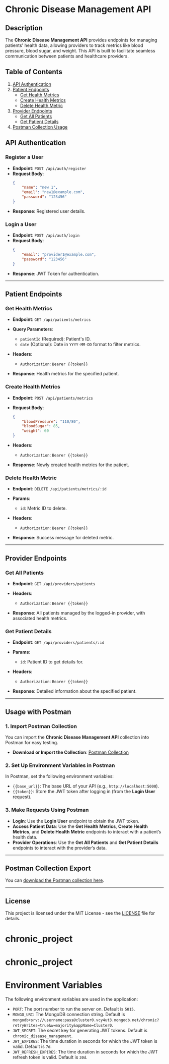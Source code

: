 # Chronic Disease Management API

## Description

The **Chronic Disease Management API** provides endpoints for managing patients' health data, allowing providers to track metrics like blood pressure, blood sugar, and weight. This API is built to facilitate seamless communication between patients and healthcare providers.

## Table of Contents

1. [API Authentication](#api-authentication)
2. [Patient Endpoints](#patient-endpoints)
   - [Get Health Metrics](#get-health-metrics)
   - [Create Health Metrics](#create-health-metrics)
   - [Delete Health Metric](#delete-health-metric)
3. [Provider Endpoints](#provider-endpoints)
   - [Get All Patients](#get-all-patients)
   - [Get Patient Details](#get-patient-details)
4. [Postman Collection Usage](#usage-with-postman)

## API Authentication

### Register a User

- **Endpoint**: `POST /api/auth/register`
- **Request Body**:
    ```json
    {
        "name": "new 1",
        "email": "new1@example.com",
        "password": "123456"
    }
    ```
- **Response**: Registered user details.

### Login a User

- **Endpoint**: `POST /api/auth/login`
- **Request Body**:
    ```json
    {
        "email": "provider1@example.com",
        "password": "123456"
    }
    ```
- **Response**: JWT Token for authentication.

---

## Patient Endpoints

### Get Health Metrics

- **Endpoint**: `GET /api/patients/metrics`
- **Query Parameters**:
    - `patientId` (Required): Patient's ID.
    - `date` (Optional): Date in `YYYY-MM-DD` format to filter metrics.
  
- **Headers**:
    - `Authorization`: `Bearer {{token}}`

- **Response**: Health metrics for the specified patient.

### Create Health Metrics

- **Endpoint**: `POST /api/patients/metrics`
- **Request Body**:
    ```json
    {
        "bloodPressure": "110/80",
        "bloodSugar": 85,
        "weight": 60
    }
    ```

- **Headers**:
    - `Authorization`: `Bearer {{token}}`

- **Response**: Newly created health metrics for the patient.

### Delete Health Metric

- **Endpoint**: `DELETE /api/patients/metrics/:id`
- **Params**:
    - `id`: Metric ID to delete.
  
- **Headers**:
    - `Authorization`: `Bearer {{token}}`

- **Response**: Success message for deleted metric.

---

## Provider Endpoints

### Get All Patients

- **Endpoint**: `GET /api/providers/patients`
- **Headers**:
    - `Authorization`: `Bearer {{token}}`

- **Response**: All patients managed by the logged-in provider, with associated health metrics.

### Get Patient Details

- **Endpoint**: `GET /api/providers/patients/:id`
- **Params**:
    - `id`: Patient ID to get details for.
  
- **Headers**:
    - `Authorization`: `Bearer {{token}}`

- **Response**: Detailed information about the specified patient.

---

## Usage with Postman

### 1. Import Postman Collection

You can import the **Chronic Disease Management API** collection into Postman for easy testing.

- **Download or Import the Collection**: [Postman Collection](https://galactic-flare-458838.postman.co/workspace/Floatr_~8d6aa2f0-b115-4be1-acf2-63939f44bca2/collection/17939827-7a587472-f401-4396-8182-68d0d7751fb4?action=share&source=collection_link&creator=17939827)

### 2. Set Up Environment Variables in Postman

In Postman, set the following environment variables:

- `{{base_url}}`: The base URL of your API (e.g., `http://localhost:5000`).
- `{{token}}`: Store the JWT token after logging in (from the **Login User** request).

### 3. Make Requests Using Postman

- **Login**: Use the **Login User** endpoint to obtain the JWT token.
- **Access Patient Data**: Use the **Get Health Metrics**, **Create Health Metrics**, and **Delete Health Metric** endpoints to interact with a patient’s health data.
- **Provider Operations**: Use the **Get All Patients** and **Get Patient Details** endpoints to interact with the provider’s data.

---

## Postman Collection Export

You can [download the Postman collection here](https://galactic-flare-458838.postman.co/workspace/Floatr_~8d6aa2f0-b115-4be1-acf2-63939f44bca2/collection/17939827-7a587472-f401-4396-8182-68d0d7751fb4?action=share&source=collection_link&creator=17939827).

---

## License

This project is licensed under the MIT License - see the [LICENSE](LICENSE) file for details.

# chronic_project
# chronic_project

# Environment Variables

The following environment variables are used in the application:

- `PORT`: The port number to run the server on. Default is `5015`.
- `MONGO_URI`: The MongoDB connection string. Default is `mongodb+srv://username:pass@cluster0.vcy4ut3.mongodb.net/chronic?retryWrites=true&w=majority&appName=Cluster0`.
- `JWT_SECRET`: The secret key for generating JWT tokens. Default is `chronic_disease_management`.
- `JWT_EXPIRES`: The time duration in seconds for which the JWT token is valid. Default is `7d`.
- `JWT_REFRESH_EXPIRES`: The time duration in seconds for which the JWT refresh token is valid. Default is `30d`.

